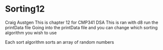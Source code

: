 # Sorting12
Craig Austgen
This is chapter 12 for CMP341 DSA
This is ran with d8 
run the printData file
Going into the printData file and you can change which sorting algorithm you wish to use

Each sort algorithm sorts an array of random numbers 

